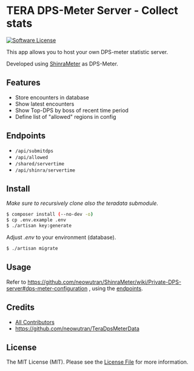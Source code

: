 # TERA DPS-Meter Server - Collect stats

[![Software License][ico-license]](LICENSE.md)

This app allows you to host your own DPS-meter statistic server.

Developed using [ShinraMeter](https://github.com/neowutran/ShinraMeter) as DPS-Meter.

## Features

* Store encounters in database
* Show latest encounters
* Show Top-DPS by boss of recent time period
* Define list of "allowed" regions in config

## Endpoints

* `/api/submitdps`
* `/api/allowed`
* `/shared/servertime`
* `/api/shinra/servertime`

## Install

*Make sure to recursively clone also the teradata submodule.*

``` bash
$ composer install (--no-dev -o)
$ cp .env.example .env
$ ./artisan key:generate
```
Adjust *.env* to your environment (database).
``` bash
$ ./artisan migrate
```

## Usage

Refer to https://github.com/neowutran/ShinraMeter/wiki/Private-DPS-server#dps-meter-configuration , using the [endpoints](#endpoints).

## Credits

- [All Contributors][link-contributors]
- https://github.com/neowutran/TeraDpsMeterData

## License

The MIT License (MIT). Please see the [License File](LICENSE.md) for more information.

[ico-license]: https://img.shields.io/badge/license-MIT-brightgreen.svg?style=flat-square
[link-contributors]: ../../contributors
